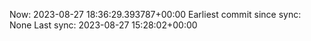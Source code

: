 Now: 2023-08-27 18:36:29.393787+00:00 Earliest commit since sync: None Last sync: 2023-08-27 15:28:02+00:00
